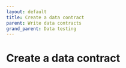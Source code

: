 ```yaml
---
layout: default
title: Create a data contract
parent: Write data contracts
grand_parent: Data testing
---
```

# Create a data contract
